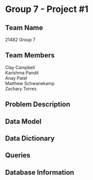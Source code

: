 # Group 7 - Project #1
## Team Name
21482 Group 7
## Team Members
Clay Campbell\
Karishma Pandit\
Anay Patel\
Matthew Schwanekamp\
Zachary Torres
## Problem Description

## Data Model

## Data Dictionary

## Queries

## Database Information

